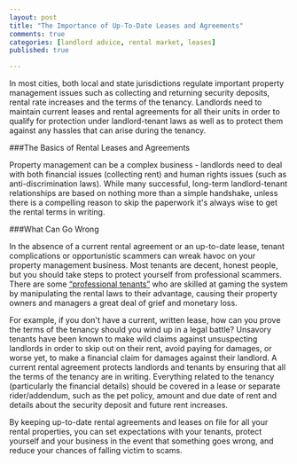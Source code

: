 ```yaml
---
layout: post
title: "The Importance of Up-To-Date Leases and Agreements"
comments: true
categories: [landlord advice, rental market, leases]
published: true

---
```


In most cities, both local and state jurisdictions regulate important property management issues such as collecting and returning security deposits, rental rate increases and the terms of the tenancy. Landlords need to maintain current leases and rental agreements for all their units in order to qualify for protection under landlord-tenant laws as well as to protect them against any hassles that can arise during the tenancy.

###The Basics of Rental Leases and Agreements

Property management can be a complex business - landlords need to deal with both financial issues (collecting rent) and human rights issues (such as anti-discrimination laws). While many successful, long-term landlord-tenant relationships are based on nothing more than a simple handshake, unless there is a compelling reason to skip the paperwork it's always wise to get the rental terms in writing.

###What Can Go Wrong

In the absence of a current rental agreement or an up-to-date lease, tenant complications or opportunistic scammers can wreak havoc on your property management business. Most tenants are decent, honest people, but you should take steps to protect yourself from professional scammers. There are some [“professional tenants”](http://www.massrealestatelawblog.com/2012/02/19/massachusetts-landlords-be-aware-of-the-professional-tenant/) who are skilled at gaming the system by manipulating the rental laws to their advantage, causing their property owners and managers a great deal of grief and monetary loss.

For example, if you don't have a current, written lease, how can you prove the terms of the tenancy should you wind up in a legal battle? Unsavory tenants have been known to make wild claims against unsuspecting landlords in order to skip out on their rent, avoid paying for damages, or worse yet, to make a financial claim for damages against their landlord. A current rental agreement protects landlords and tenants by ensuring that all the terms of the tenancy are in writing. Everything related to the tenancy (particularly the financial details) should be covered in a lease or separate rider/addendum, such as the pet policy, amount and due date of rent and details about the security deposit and future rent increases.
 
By keeping up-to-date rental agreements and leases on file for all your rental properties, you can set expectations with your tenants, protect yourself and your business in the event that something goes wrong, and reduce your chances of falling victim to scams.
